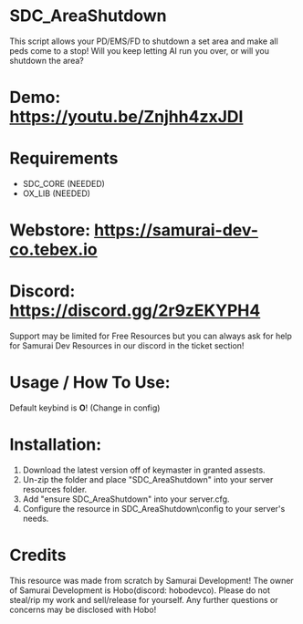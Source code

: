 # SDC_AreaShutdown

This script allows your PD/EMS/FD to shutdown a set area and make all peds come to a stop! Will you keep letting AI run you over, or will you shutdown the area?

# Demo: https://youtu.be/Znjhh4zxJDI

# Requirements
- SDC_CORE (NEEDED)
- OX_LIB (NEEDED)

# Webstore: https://samurai-dev-co.tebex.io
# Discord: https://discord.gg/2r9zEKYPH4

Support may be limited for Free Resources but you can always ask for help for Samurai Dev Resources in our discord in the ticket section!

# Usage / How To Use:
Default keybind is **O**! (Change in config)

# Installation:
1. Download the latest version off of keymaster in granted assests.
2. Un-zip the folder and place "SDC_AreaShutdown" into your server resources folder.
3. Add "ensure SDC_AreaShutdown" into your server.cfg.
4. Configure the resource in SDC_AreaShutdown\config to your server's needs.

# Credits
This resource was made from scratch by Samurai Development! The owner of Samurai Development is Hobo(discord: hobodevco). Please do not steal/rip my work and sell/release for yourself. Any further questions or concerns may be disclosed with Hobo!
